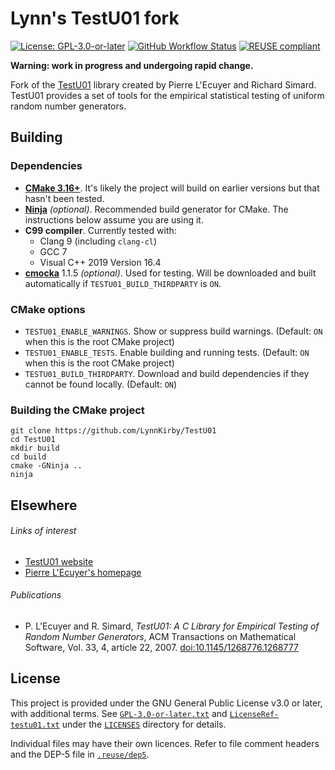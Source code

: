 <!-- SPDX-License-Identifier: CC0-1.0 -->
<!-- SPDX-FileCopyrightText: 2020 Lynn Kirby -->

# Lynn's TestU01 fork

[![License: GPL-3.0-or-later](https://img.shields.io/badge/license-GPL--3.0--or--later-blue?style=flat-square)](./COPYING.txt)
[![GitHub Workflow Status](https://img.shields.io/github/workflow/status/LynnKirby/TestU01/CI%20Build/master?style=flat-square)](https://github.com/LynnKirby/TestU01/actions)
[![REUSE compliant](https://img.shields.io/badge/REUSE-compliant-green?style=flat-square)](https://reuse.software/spec/)

**Warning: work in progress and undergoing rapid change.**

Fork of the [TestU01][] library created by Pierre L'Ecuyer and Richard Simard.
TestU01 provides a set of tools for the empirical statistical testing of uniform
random number generators.

[TestU01]: http://simul.iro.umontreal.ca/testu01/tu01.html

## Building

### Dependencies

- [**CMake 3.16+**](https://cmake.org). It's likely the project will build on
  earlier versions but that hasn't been tested.
- [**Ninja**](https://ninja-build.org/) *(optional)*. Recommended build
  generator for CMake. The instructions below assume you are using it.
- **C99 compiler**. Currently tested with:
    - Clang 9 (including `clang-cl`)
    - GCC 7
    - Visual C++ 2019 Version 16.4
- [**cmocka**](https://cmocka.org/) 1.1.5 *(optional)*. Used for testing. Will
  be downloaded and built automatically if `TESTU01_BUILD_THIRDPARTY` is `ON`.

### CMake options

- `TESTU01_ENABLE_WARNINGS`. Show or suppress build warnings.
  (Default: `ON` when this is the root CMake project)
- `TESTU01_ENABLE_TESTS`. Enable building and running tests.
  (Default: `ON` when this is the root CMake project)
- `TESTU01_BUILD_THIRDPARTY`. Download and build dependencies if they cannot be
  found locally. (Default: `ON`)

### Building the CMake project

```
git clone https://github.com/LynnKirby/TestU01
cd TestU01
mkdir build
cd build
cmake -GNinja ..
ninja
```

<!-- TODO: Building as CMake subproject -->
<!-- TODO: Installing TestU01 then using find_package(...) -->

## Elsewhere

###### Links of interest

- [TestU01 website][TestU01]
- [Pierre L'Ecuyer's homepage](http://www.iro.umontreal.ca/~lecuyer/)

###### Publications

- P. L'Ecuyer and R. Simard, *TestU01: A C Library for Empirical Testing of
  Random Number Generators*, ACM Transactions on Mathematical Software,
  Vol. 33, 4, article 22, 2007.
  [doi:10.1145/1268776.1268777](https://sci-hub.tw/10.1145/1268776.1268777)

## License

This project is provided under the GNU General Public License v3.0 or later,
with additional terms. See [`GPL-3.0-or-later.txt`][] and
[`LicenseRef-testu01.txt`][] under the [`LICENSES`][] directory for details.

Individual files may have their own licences. Refer to file comment headers and
the DEP-5 file in [`.reuse/dep5`][].

[`GPL-3.0-or-later.txt`]: ./LICENSES/GPL-3.0-or-later.txt
[`LicenseRef-testu01.txt`]: ./LICENSES/LicenseRef-testu01.txt
[`LICENSES`]: ./LICENSES
[`.reuse/dep5`]: ./.reuse/dep5
